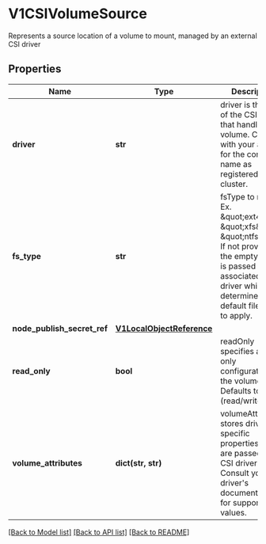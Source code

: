 # V1CSIVolumeSource

Represents a source location of a volume to mount, managed by an external CSI driver
## Properties
Name | Type | Description | Notes
------------ | ------------- | ------------- | -------------
**driver** | **str** | driver is the name of the CSI driver that handles this volume. Consult with your admin for the correct name as registered in the cluster. | 
**fs_type** | **str** | fsType to mount. Ex. \&quot;ext4\&quot;, \&quot;xfs\&quot;, \&quot;ntfs\&quot;. If not provided, the empty value is passed to the associated CSI driver which will determine the default filesystem to apply. | [optional] 
**node_publish_secret_ref** | [**V1LocalObjectReference**](V1LocalObjectReference.md) |  | [optional] 
**read_only** | **bool** | readOnly specifies a read-only configuration for the volume. Defaults to false (read/write). | [optional] 
**volume_attributes** | **dict(str, str)** | volumeAttributes stores driver-specific properties that are passed to the CSI driver. Consult your driver&#39;s documentation for supported values. | [optional] 

[[Back to Model list]](../README.md#documentation-for-models) [[Back to API list]](../README.md#documentation-for-api-endpoints) [[Back to README]](../README.md)


